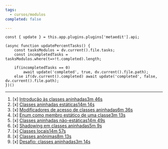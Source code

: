 ```yaml
---
tags:
  - cursos/modulos
completed: false

---
```


```dataviewjs
const { update } = this.app.plugins.plugins['metaedit'].api;

(async function updatePercentTasks() {
	const tasksModulos = dv.current().file.tasks;
	const incompletedTasks = tasksModulos.where(t=>!t.completed).length;
	
	if(incompletedTasks == 0)
		await update('completed', true, dv.current().file.path);
	else if(dv.current().completed) await update('completed', false, dv.current().file.path);
})()
```
---
1. [x] [Introdução às classes aninhadas3m 46s](https://app.algaworks.com/aulas/4783/introducao-as-classes-aninhadas)
2. [x] [Classes aninhadas estáticas14m 14s](https://app.algaworks.com/aulas/4784/classes-aninhadas-estaticas)
3. [x] [Modificadores de acesso de classes aninhadas6m 36s](https://app.algaworks.com/aulas/4785/modificadores-de-acesso-de-classes-aninhadas)
4. [x] [Enum como membro estático de uma classe3m 13s](https://app.algaworks.com/aulas/4786/enum-como-membro-estatico-de-uma-classe)
5. [x] [Classes aninhadas não-estáticas14m 49s](https://app.algaworks.com/aulas/4787/classes-aninhadas-nao-estaticas)
6. [x] [Shadowing em classes aninhadas5m 9s](https://app.algaworks.com/aulas/4788/shadowing-em-classes-aninhadas)
7. [x] [Classes locais14m 57s](https://app.algaworks.com/aulas/4789/classes-locais)
8. [x] [Classes anônimas8m 13s](https://app.algaworks.com/aulas/4790/classes-anonimas)
9. [x] [Desafio: classes aninhadas3m 14s](https://app.algaworks.com/aulas/4791/desafio-classes-aninhadas)